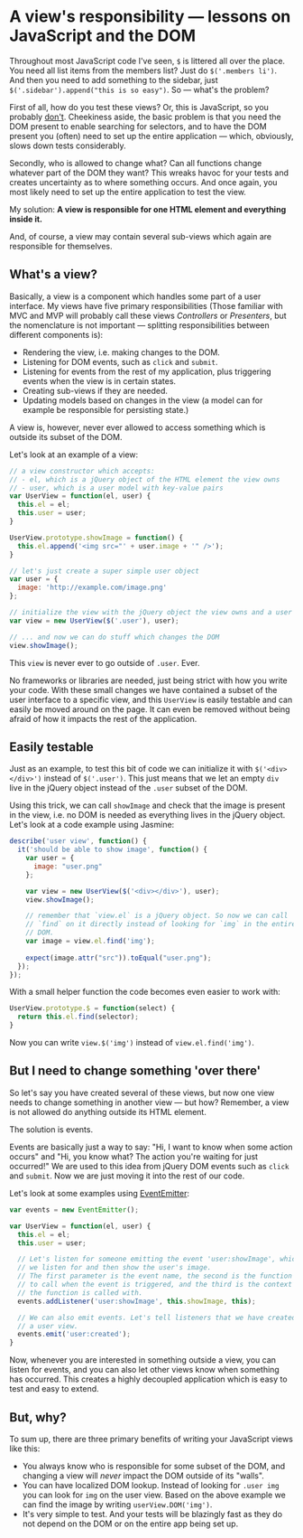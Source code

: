 A view's responsibility — lessons on JavaScript and the DOM
===========================================================

Throughout most JavaScript code I've seen, `$` is littered all over the
place. You need all list items from the members list? Just do
`$('.members li')`. And then you need to add something to the sidebar,
just `$('.sidebar').append("this is so easy")`. So — what's the problem?

First of all, how do you test these views? Or, this is JavaScript, so
you probably
[don't](https://twitter.com/#!/jasminebdd/status/182322290464276480).
Cheekiness aside, the basic problem is that you need the DOM present to
enable searching for selectors, and to have the DOM present you (often)
need to set up the entire application — which, obviously, slows down
tests considerably.

Secondly, who is allowed to change what? Can all functions change
whatever part of the DOM they want? This wreaks havoc for your tests and
creates uncertainty as to where something occurs. And once again, you
most likely need to set up the entire application to test the view.

My solution: **A view is responsible for one HTML element and everything
inside it.**

And, of course, a view may contain several sub-views which again are
responsible for themselves.

What's a view?
--------------

Basically, a view is a component which handles some part of a user
interface. My views have five primary responsibilities (Those familiar
with MVC and MVP will probably call these views *Controllers* or
*Presenters*, but the nomenclature is not important — splitting
responsibilities between different components is):

* Rendering the view, i.e. making changes to the DOM.
* Listening for DOM events, such as `click` and `submit`.
* Listening for events from the rest of my application, plus triggering
  events when the view is in certain states.
* Creating sub-views if they are needed.
* Updating models based on changes in the view (a model can for example
  be responsible for persisting state.)

A view is, however, never ever allowed to access something which is
outside its subset of the DOM.

Let's look at an example of a view:

```javascript
// a view constructor which accepts:
// - el, which is a jQuery object of the HTML element the view owns
// - user, which is a user model with key-value pairs
var UserView = function(el, user) {
  this.el = el;
  this.user = user;
}

UserView.prototype.showImage = function() {
  this.el.append('<img src="' + user.image + '" />');
}

// let's just create a super simple user object
var user = {
  image: 'http://example.com/image.png'
};

// initialize the view with the jQuery object the view owns and a user
var view = new UserView($('.user'), user);

// ... and now we can do stuff which changes the DOM
view.showImage();
```

This `view` is never ever to go outside of `.user`. Ever.

No frameworks or libraries are needed, just being strict with how you
write your code. With these small changes we have contained a subset of
the user interface to a specific view, and this `UserView` is easily
testable and can easily be moved around on the page. It can even be
removed without being afraid of how it impacts the rest of the
application.

Easily testable
---------------

Just as an example, to test this bit of code we can initialize it with
`$('<div></div>')` instead of `$('.user')`. This just means that we let
an empty `div` live in the jQuery object instead of the `.user` subset
of the DOM.

Using this trick, we can call `showImage` and check that the image is
present in the view, i.e. no DOM is needed as everything lives in the
jQuery object. Let's look at a code example using Jasmine:

```javascript
describe('user view', function() {
  it('should be able to show image', function() {
    var user = {
      image: "user.png"
    };

    var view = new UserView($('<div></div>'), user);
    view.showImage();

    // remember that `view.el` is a jQuery object. So now we can call
    // `find` on it directly instead of looking for `img` in the entire
    // DOM.
    var image = view.el.find('img');
    
    expect(image.attr("src")).toEqual("user.png");
  });
});
```

With a small helper function the code becomes even easier to work with:

```javascript
UserView.prototype.$ = function(select) {
  return this.el.find(selector);
}
```

Now you can write `view.$('img')` instead of `view.el.find('img')`.

But I need to change something 'over there'
-------------------------------------------

So let's say you have created several of these views, but now one view
needs to change something in another view — but how? Remember, a view is
not allowed do anything outside its HTML element.

The solution is events.

Events are basically just a way to say: "Hi, I want to know when some
action occurs" and "Hi, you know what? The action you're waiting for
just occurred!" We are used to this idea from jQuery DOM events such as
`click` and `submit`. Now we are just moving it into the rest of our
code.

Let's look at some examples using
[EventEmitter](https://github.com/Wolfy87/EventEmitter):

```javascript
var events = new EventEmitter();

var UserView = function(el, user) {
  this.el = el;
  this.user = user;

  // Let's listen for someone emitting the event 'user:showImage', which
  // we listen for and then show the user's image.
  // The first parameter is the event name, the second is the function
  // to call when the event is triggered, and the third is the context
  // the function is called with.
  events.addListener('user:showImage', this.showImage, this);

  // We can also emit events. Let's tell listeners that we have created
  // a user view.
  events.emit('user:created');
}
```

Now, whenever you are interested in something outside a view, you can
listen for events, and you can also let other views know when something
has occurred. This creates a highly decoupled application which is easy
to test and easy to extend.

But, why?
---------

To sum up, there are three primary benefits of writing your JavaScript
views like this:

* You always know who is responsible for some subset of the DOM, and
  changing a view will *never* impact the DOM outside of its "walls".
* You can have localized DOM lookup. Instead of looking for `.user img`
  you can look for `img` on the user view. Based on the above example
  we can find the image by writing `userView.DOM('img')`.
* It's very simple to test. And your tests will be blazingly fast as
  they do not depend on the DOM or on the entire app being set up.
